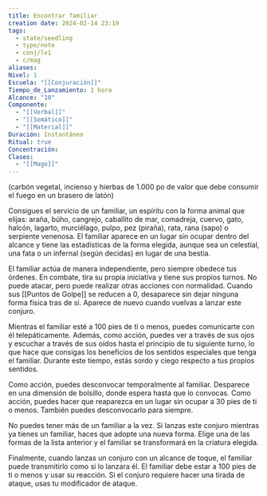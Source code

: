 ```yaml
---
title: Encontrar familiar
creation date: 2024-02-14 23:19
tags:
  - state/seedling
  - type/note
  - conj/lv1
  - c/mag
aliases: 
Nivel: 1
Escuela: "[[Conjuración]]"
Tiempo_de_Lanzamiento: 1 hora
Alcance: "10"
Componente:
  - "[[Verbal]]"
  - "[[Somático]]"
  - "[[Material]]"
Duración: Instantáneo
Ritual: true
Concentración: 
Clases:
  - "[[Mago]]"
---
```

(carbón vegetal, incienso y hierbas de 1.000 po de valor que debe consumir el fuego en un brasero de latón)

Consigues el servicio de un familiar, un espíritu con la forma animal que elijas: araña, búho, cangrejo, caballito de mar, comadreja, cuervo, gato, halcón, lagarto, murciélago, pulpo, pez (piraña), rata, rana (sapo) o serpiente venenosa. El familiar aparece en un lugar sin ocupar dentro del alcance y tiene las estadísticas de la forma elegida, aunque sea un celestial, una fata o un infernal (según decidas) en lugar de una bestia.

El familiar actúa de manera independiente, pero siempre obedece tus órdenes. En combate, tira su propia iniciativa y tiene sus propios turnos. No puede atacar, pero puede realizar otras acciones con normalidad. Cuando sus [[Puntos de Golpe]] se reducen a 0, desaparece sin dejar ninguna forma física tras de sí. Aparece de nuevo cuando vuelvas a lanzar este conjuro.

Mientras el familiar esté a 100 pies de ti o menos, puedes comunicarte con él telepáticamente. Además, como acción, puedes ver a través de sus ojos y escuchar a través de sus oídos hasta el principio de tu siguiente turno, lo que hace que consigas los beneficios de los sentidos especiales que tenga el familiar. Durante este tiempo, estás sordo y ciego respecto a tus propios sentidos.

Como acción, puedes desconvocar temporalmente al familiar. Desparece en una dimensión de bolsillo, donde espera hasta que lo convocas. Como acción, puedes hacer que reaparezca en un lugar sin ocupar a 30 pies de ti o menos. También puedes desconvocarlo para siempre.

No puedes tener más de un familiar a la vez. Si lanzas este conjuro mientras ya tienes un familiar, haces que adopte una nueva forma. Elige una de las formas de la lista anterior y el familiar se transformará en la criatura elegida.

Finalmente, cuando lanzas un conjuro con un alcance de toque, el familiar puede transmitirlo como si lo lanzara él. El familiar debe estar a 100 pies de ti o menos y usar su reacción. Si el conjuro requiere hacer una tirada de ataque, usas tu modificador de ataque.